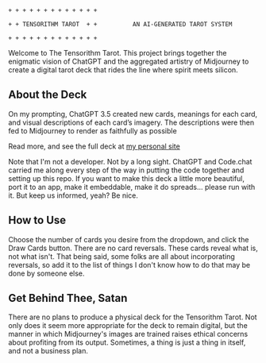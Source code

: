 ```

+ + + + + + + + + + + + +

+ + TENSORITHM TAROT  + +          AN AI-GENERATED TAROT SYSTEM

+ + + + + + + + + + + + +

```

Welcome to The Tensorithm Tarot. This project brings together the enigmatic vision of ChatGPT and the aggregated artistry of Midjourney to create a digital tarot deck that rides the line where spirit meets silicon.

## About the Deck
On my prompting, ChatGPT 3.5 created new cards, meanings for each card, and visual descriptions of each card’s imagery. The descriptions were then fed to Midjourney to render as faithfully as possible

Read more, and see the full deck at [my personal site](justinckirkwood.net/tensorithm)

Note that I'm not a developer. Not by a long sight. ChatGPT and Code.chat carried me along every step of the way in putting the code together and setting up this repo. If you want to make this deck a little more beautiful, port it to an app, make it embeddable, make it do spreads... please run with it. But keep us informed, yeah? Be nice.

## How to Use
Choose the number of cards you desire from the dropdown, and click the Draw Cards button. There are no card reversals. These cards reveal what is, not what isn't. That being said, some folks are all about incorporating reversals, so add it to the list of things I don't know how to do that may be done by someone else.

## Get Behind Thee, Satan
There are no plans to produce a physical deck for the Tensorithm Tarot. Not only does it seem more appropriate for the deck to remain digital, but the manner in which Midjourney's images are trained raises ethical concerns about profiting from its output. Sometimes, a thing is just a thing in itself, and not a business plan.
